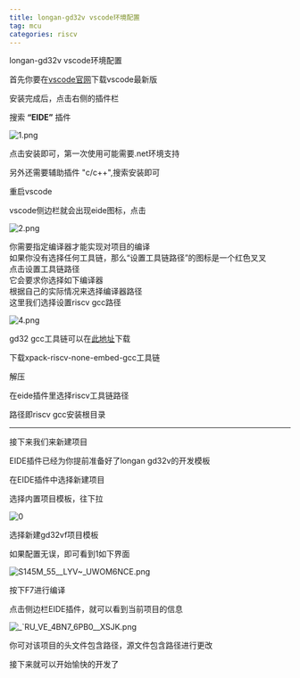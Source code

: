 ```yaml
---
title: longan-gd32v vscode环境配置
tag: mcu
categories: riscv
---
```

longan-gd32v vscode环境配置
<!--more-->


首先你要在[vscode官网](https://code.visualstudio.com/)下载vscode最新版

安装完成后，点击右侧的插件栏

搜索 __“EIDE”__ 插件

![1.png](https://i.loli.net/2021/06/17/FLKfYGlbNxQZCmu.png)

点击安装即可，第一次使用可能需要.net环境支持

另外还需要辅助插件 "c/c++",搜索安装即可

重启vscode

vscode侧边栏就会出现eide图标，点击

![2.png](https://i.loli.net/2021/06/17/TycDsdN2S96XqZh.png)


你需要指定编译器才能实现对项目的编译    
如果你没有选择任何工具链，那么“设置工具链路径”的图标是一个红色叉叉  
点击设置工具链路径  
它会要求你选择如下编译器    
根据自己的实际情况来选择编译器路径  
这里我们选择设置riscv gcc路径

![4.png](https://i.loli.net/2021/06/17/eUzTLBc1i4ubJpI.png)

gd32 gcc工具链可以在[此地址](https://cloud.github0null.io/s/R4SY?path=%2F%E7%BC%96%E8%AF%91%E5%B7%A5%E5%85%B7)下载

下载xpack-riscv-none-embed-gcc工具链

解压

在eide插件里选择riscv工具链路径

路径即riscv gcc安装根目录

---------

接下来我们来新建项目

EIDE插件已经为你提前准备好了longan gd32v的开发模板

在EIDE插件中选择新建项目

选择内置项目模板，往下拉

![0](https://i.loli.net/2021/06/17/hMydrpcL7NDEg85.png)

选择新建gd32vf项目模板

如果配置无误，即可看到1如下界面


![S145M_55__LYV~_UWOM6NCE.png](https://i.loli.net/2021/06/17/64nSYRWxHuLEVta.png)

按下F7进行编译

点击侧边栏EIDE插件，就可以看到当前项目的信息

![_`RU_VE_4BN7_6PB0__XSJK.png](https://i.loli.net/2021/06/17/LYx9hUIPpbfjslg.png)

你可对该项目的头文件包含路径，源文件包含路径进行更改

接下来就可以开始愉快的开发了